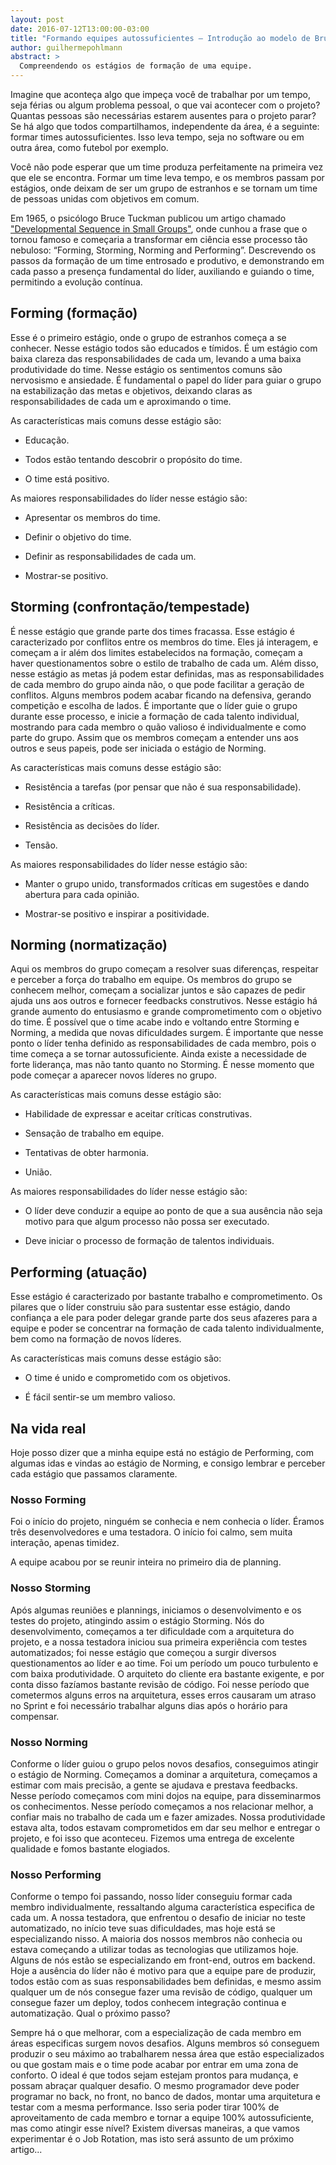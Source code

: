 ```yaml
---
layout: post
date: 2016-07-12T13:00:00-03:00
title: "Formando equipes autossuficientes – Introdução ao modelo de Bruce Tuckman"
author: guilhermepohlmann
abstract: >
  Compreendendo os estágios de formação de uma equipe.
---
```

Imagine que aconteça algo que impeça você de trabalhar por um tempo, seja férias ou algum problema pessoal, o que vai acontecer com o projeto? Quantas pessoas são necessárias estarem ausentes para o projeto parar? Se há algo que todos compartilhamos, independente da área, é a seguinte: formar times autossuficientes. Isso leva tempo, seja no software ou em outra área, como futebol por exemplo.

Você não pode esperar que um time produza perfeitamente na primeira vez que ele se encontra. Formar um time leva tempo, e os membros passam por estágios, onde deixam de ser um grupo de estranhos e se tornam um time de pessoas unidas com objetivos em comum.

Em 1965, o psicólogo Bruce Tuckman publicou um artigo chamado ["Developmental Sequence in Small Groups"](http://openvce.net/sites/default/files/Tuckman1965DevelopmentalSequence.pdf), onde cunhou a frase que o tornou famoso e começaria a transformar em ciência esse processo tão nebuloso: “Forming, Storming, Norming and Performing”. Descrevendo os passos da formação de um time entrosado e produtivo, e demonstrando em cada passo a presença fundamental do líder, auxiliando e guiando o time, permitindo a evolução contínua.

## Forming (formação)

Esse é o primeiro estágio, onde o grupo de estranhos começa a se conhecer. Nesse estágio todos são educados e tímidos. É um estágio com baixa clareza das responsabilidades de cada um, levando a uma baixa produtividade do time. Nesse estágio os sentimentos comuns são nervosismo e ansiedade. É fundamental o papel do líder para guiar o grupo na estabilização das metas e objetivos, deixando claras as responsabilidades de cada um e aproximando o time.

As características mais comuns desse estágio são:

- Educação.

- Todos estão tentando descobrir o propósito do time.

- O time está positivo.

As maiores responsabilidades do líder nesse estágio são:

- Apresentar os membros do time.

- Definir o objetivo do time.

- Definir as responsabilidades de cada um.

- Mostrar-se positivo.

## Storming (confrontação/tempestade)

É nesse estágio que grande parte dos times fracassa. Esse estágio é caracterizado por conflitos entre os membros do time. Eles já interagem, e começam a ir além dos limites estabelecidos na formação, começam a haver questionamentos sobre o estilo de trabalho de cada um. Além disso, nesse estágio as metas já podem estar definidas, mas as responsabilidades de cada membro do grupo ainda não, o que pode facilitar a geração de conflitos. Alguns membros podem acabar ficando na defensiva, gerando competição e escolha de lados. É importante que o líder guie o grupo durante esse processo, e inicie a formação de cada talento individual, mostrando para cada membro o quão valioso é individualmente e como parte do grupo. Assim que os membros começam a entender uns aos outros e seus papeis, pode ser iniciada o estágio de Norming.

As características mais comuns desse estágio são:

- Resistência a tarefas (por pensar que não é sua responsabilidade).

- Resistência a críticas.

- Resistência as decisões do líder.

- Tensão.

As maiores responsabilidades do líder nesse estágio são:

- Manter o grupo unido, transformados críticas em sugestões e dando abertura para cada opinião.

- Mostrar-se positivo e inspirar a positividade.

## Norming (normatização)

Aqui os membros do grupo começam a resolver suas diferenças, respeitar e perceber a força do trabalho em equipe. Os membros do grupo se conhecem melhor, começam a socializar juntos e são capazes de pedir ajuda uns aos outros e fornecer feedbacks construtivos. Nesse estágio há grande aumento do entusiasmo e grande comprometimento com o objetivo do time. É possível que o time acabe indo e voltando entre Storming e Norming, a medida que novas dificuldades surgem. É importante que nesse ponto o líder tenha definido as responsabilidades de cada membro, pois o time começa a se tornar autossuficiente. Ainda existe a necessidade de forte liderança, mas não tanto quanto no Storming. É nesse momento que pode começar a aparecer novos líderes no grupo.

As características mais comuns desse estágio são:

- Habilidade de expressar e aceitar críticas construtivas.

- Sensação de trabalho em equipe.

- Tentativas de obter harmonia.

- União.

As maiores responsabilidades do líder nesse estágio são:

- O líder deve conduzir a equipe ao ponto de que a sua ausência não seja motivo para que algum processo não possa ser executado.

- Deve iniciar o processo de formação de talentos individuais.

## Performing (atuação)

Esse estágio é caracterizado por bastante trabalho e comprometimento. Os pilares que o líder construiu são para sustentar esse estágio, dando confiança a ele para poder delegar grande parte dos seus afazeres para a equipe e poder se concentrar na formação de cada talento individualmente, bem como na formação de novos líderes.

As características mais comuns desse estágio são:

- O time é unido e comprometido com os objetivos.

- É fácil sentir-se um membro valioso.

## Na vida real

Hoje posso dizer que a minha equipe está no estágio de Performing, com algumas idas e vindas ao estágio de Norming, e consigo lembrar e perceber cada estágio que passamos claramente.

### Nosso Forming

Foi o início do projeto, ninguém se conhecia e nem conhecia o líder. Éramos três desenvolvedores e uma testadora. O início foi calmo, sem muita interação, apenas timidez.

A equipe acabou por se reunir inteira no primeiro dia de planning.

### Nosso Storming

Após algumas reuniões e plannings, iniciamos o desenvolvimento e os testes do projeto, atingindo assim o estágio Storming. Nós do desenvolvimento, começamos a ter dificuldade com a arquitetura do projeto, e a nossa testadora iniciou sua primeira experiência com testes automatizados; foi nesse estágio que começou a surgir diversos questionamentos ao líder e ao time. Foi um período um pouco turbulento e com baixa produtividade. O arquiteto do cliente era bastante exigente, e por conta disso fazíamos bastante revisão de código. Foi nesse período que cometermos alguns erros na arquitetura, esses erros causaram um atraso no Sprint e foi necessário trabalhar alguns dias após o horário para compensar.

### Nosso Norming

Conforme o líder guiou o grupo pelos novos desafios, conseguimos atingir o estágio de Norming. Começamos a dominar a arquitetura, começamos a estimar com mais precisão, a gente se ajudava e prestava feedbacks. Nesse período começamos com mini dojos na equipe, para disseminarmos os conhecimentos. Nesse período começamos a nos relacionar melhor, a confiar mais no trabalho de cada um e fazer amizades. Nossa produtividade estava alta, todos estavam comprometidos em dar seu melhor e entregar o projeto, e foi isso que aconteceu. Fizemos uma entrega de excelente qualidade e fomos bastante elogiados.

### Nosso Performing

Conforme o tempo foi passando, nosso líder conseguiu formar cada membro individualmente, ressaltando alguma característica especifica de cada um. A nossa testadora, que enfrentou o desafio de iniciar no teste automatizado, no início teve suas dificuldades, mas hoje está se especializando nisso. A maioria dos nossos membros não conhecia ou estava começando a utilizar todas as tecnologias que utilizamos hoje. Alguns de nós estão se especializando em front-end, outros em backend. Hoje a ausência do líder não é motivo para que a equipe pare de produzir, todos estão com as suas responsabilidades bem definidas, e mesmo assim qualquer um de nós consegue fazer uma revisão de código, qualquer um consegue fazer um deploy, todos conhecem integração continua e automatização. Qual o próximo passo?

Sempre há o que melhorar, com a especialização de cada membro em áreas especificas surgem novos desafios. Alguns membros só conseguem produzir o seu máximo ao trabalharem nessa área que estão especializados ou que gostam mais e o time pode acabar por entrar em uma zona de conforto. O ideal é que todos sejam estejam prontos para mudança, e possam abraçar qualquer desafio. O mesmo programador deve poder programar no back, no front, no banco de dados, montar uma arquitetura e testar com a mesma performance. Isso seria poder tirar 100% de aproveitamento de cada membro e tornar a equipe 100% autossuficiente, mas como atingir esse nível? Existem diversas maneiras, a que vamos experimentar é o Job Rotation, mas isto será assunto de um próximo artigo...

